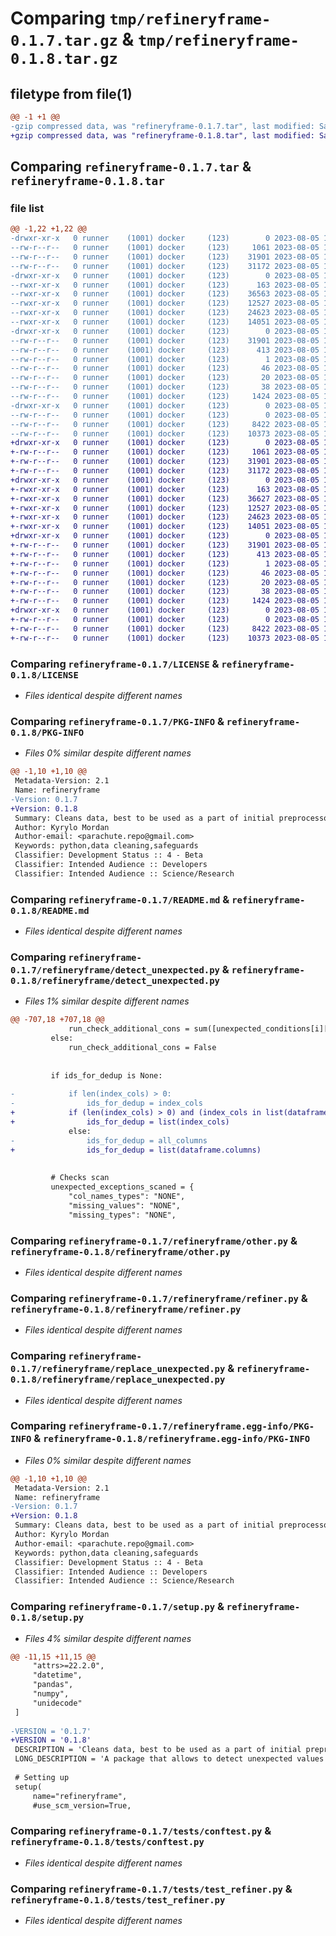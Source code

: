 # Comparing `tmp/refineryframe-0.1.7.tar.gz` & `tmp/refineryframe-0.1.8.tar.gz`

## filetype from file(1)

```diff
@@ -1 +1 @@
-gzip compressed data, was "refineryframe-0.1.7.tar", last modified: Sat Aug  5 13:47:34 2023, max compression
+gzip compressed data, was "refineryframe-0.1.8.tar", last modified: Sat Aug  5 14:04:51 2023, max compression
```

## Comparing `refineryframe-0.1.7.tar` & `refineryframe-0.1.8.tar`

### file list

```diff
@@ -1,22 +1,22 @@
-drwxr-xr-x   0 runner    (1001) docker     (123)        0 2023-08-05 13:47:34.557942 refineryframe-0.1.7/
--rw-r--r--   0 runner    (1001) docker     (123)     1061 2023-08-05 13:47:21.000000 refineryframe-0.1.7/LICENSE
--rw-r--r--   0 runner    (1001) docker     (123)    31901 2023-08-05 13:47:34.557942 refineryframe-0.1.7/PKG-INFO
--rw-r--r--   0 runner    (1001) docker     (123)    31172 2023-08-05 13:47:21.000000 refineryframe-0.1.7/README.md
-drwxr-xr-x   0 runner    (1001) docker     (123)        0 2023-08-05 13:47:34.553942 refineryframe-0.1.7/refineryframe/
--rwxr-xr-x   0 runner    (1001) docker     (123)      163 2023-08-05 13:47:21.000000 refineryframe-0.1.7/refineryframe/__init__.py
--rwxr-xr-x   0 runner    (1001) docker     (123)    36563 2023-08-05 13:47:21.000000 refineryframe-0.1.7/refineryframe/detect_unexpected.py
--rwxr-xr-x   0 runner    (1001) docker     (123)    12527 2023-08-05 13:47:21.000000 refineryframe-0.1.7/refineryframe/other.py
--rwxr-xr-x   0 runner    (1001) docker     (123)    24623 2023-08-05 13:47:21.000000 refineryframe-0.1.7/refineryframe/refiner.py
--rwxr-xr-x   0 runner    (1001) docker     (123)    14051 2023-08-05 13:47:21.000000 refineryframe-0.1.7/refineryframe/replace_unexpected.py
-drwxr-xr-x   0 runner    (1001) docker     (123)        0 2023-08-05 13:47:34.557942 refineryframe-0.1.7/refineryframe.egg-info/
--rw-r--r--   0 runner    (1001) docker     (123)    31901 2023-08-05 13:47:34.000000 refineryframe-0.1.7/refineryframe.egg-info/PKG-INFO
--rw-r--r--   0 runner    (1001) docker     (123)      413 2023-08-05 13:47:34.000000 refineryframe-0.1.7/refineryframe.egg-info/SOURCES.txt
--rw-r--r--   0 runner    (1001) docker     (123)        1 2023-08-05 13:47:34.000000 refineryframe-0.1.7/refineryframe.egg-info/dependency_links.txt
--rw-r--r--   0 runner    (1001) docker     (123)       46 2023-08-05 13:47:34.000000 refineryframe-0.1.7/refineryframe.egg-info/requires.txt
--rw-r--r--   0 runner    (1001) docker     (123)       20 2023-08-05 13:47:34.000000 refineryframe-0.1.7/refineryframe.egg-info/top_level.txt
--rw-r--r--   0 runner    (1001) docker     (123)       38 2023-08-05 13:47:34.557942 refineryframe-0.1.7/setup.cfg
--rw-r--r--   0 runner    (1001) docker     (123)     1424 2023-08-05 13:47:32.000000 refineryframe-0.1.7/setup.py
-drwxr-xr-x   0 runner    (1001) docker     (123)        0 2023-08-05 13:47:34.557942 refineryframe-0.1.7/tests/
--rw-r--r--   0 runner    (1001) docker     (123)        0 2023-08-05 13:47:21.000000 refineryframe-0.1.7/tests/__init__.py
--rw-r--r--   0 runner    (1001) docker     (123)     8422 2023-08-05 13:47:21.000000 refineryframe-0.1.7/tests/conftest.py
--rw-r--r--   0 runner    (1001) docker     (123)    10373 2023-08-05 13:47:21.000000 refineryframe-0.1.7/tests/test_refiner.py
+drwxr-xr-x   0 runner    (1001) docker     (123)        0 2023-08-05 14:04:51.067758 refineryframe-0.1.8/
+-rw-r--r--   0 runner    (1001) docker     (123)     1061 2023-08-05 14:04:38.000000 refineryframe-0.1.8/LICENSE
+-rw-r--r--   0 runner    (1001) docker     (123)    31901 2023-08-05 14:04:51.063758 refineryframe-0.1.8/PKG-INFO
+-rw-r--r--   0 runner    (1001) docker     (123)    31172 2023-08-05 14:04:38.000000 refineryframe-0.1.8/README.md
+drwxr-xr-x   0 runner    (1001) docker     (123)        0 2023-08-05 14:04:51.063758 refineryframe-0.1.8/refineryframe/
+-rwxr-xr-x   0 runner    (1001) docker     (123)      163 2023-08-05 14:04:38.000000 refineryframe-0.1.8/refineryframe/__init__.py
+-rwxr-xr-x   0 runner    (1001) docker     (123)    36627 2023-08-05 14:04:38.000000 refineryframe-0.1.8/refineryframe/detect_unexpected.py
+-rwxr-xr-x   0 runner    (1001) docker     (123)    12527 2023-08-05 14:04:38.000000 refineryframe-0.1.8/refineryframe/other.py
+-rwxr-xr-x   0 runner    (1001) docker     (123)    24623 2023-08-05 14:04:38.000000 refineryframe-0.1.8/refineryframe/refiner.py
+-rwxr-xr-x   0 runner    (1001) docker     (123)    14051 2023-08-05 14:04:38.000000 refineryframe-0.1.8/refineryframe/replace_unexpected.py
+drwxr-xr-x   0 runner    (1001) docker     (123)        0 2023-08-05 14:04:51.063758 refineryframe-0.1.8/refineryframe.egg-info/
+-rw-r--r--   0 runner    (1001) docker     (123)    31901 2023-08-05 14:04:50.000000 refineryframe-0.1.8/refineryframe.egg-info/PKG-INFO
+-rw-r--r--   0 runner    (1001) docker     (123)      413 2023-08-05 14:04:51.000000 refineryframe-0.1.8/refineryframe.egg-info/SOURCES.txt
+-rw-r--r--   0 runner    (1001) docker     (123)        1 2023-08-05 14:04:50.000000 refineryframe-0.1.8/refineryframe.egg-info/dependency_links.txt
+-rw-r--r--   0 runner    (1001) docker     (123)       46 2023-08-05 14:04:50.000000 refineryframe-0.1.8/refineryframe.egg-info/requires.txt
+-rw-r--r--   0 runner    (1001) docker     (123)       20 2023-08-05 14:04:50.000000 refineryframe-0.1.8/refineryframe.egg-info/top_level.txt
+-rw-r--r--   0 runner    (1001) docker     (123)       38 2023-08-05 14:04:51.067758 refineryframe-0.1.8/setup.cfg
+-rw-r--r--   0 runner    (1001) docker     (123)     1424 2023-08-05 14:04:50.000000 refineryframe-0.1.8/setup.py
+drwxr-xr-x   0 runner    (1001) docker     (123)        0 2023-08-05 14:04:51.063758 refineryframe-0.1.8/tests/
+-rw-r--r--   0 runner    (1001) docker     (123)        0 2023-08-05 14:04:38.000000 refineryframe-0.1.8/tests/__init__.py
+-rw-r--r--   0 runner    (1001) docker     (123)     8422 2023-08-05 14:04:38.000000 refineryframe-0.1.8/tests/conftest.py
+-rw-r--r--   0 runner    (1001) docker     (123)    10373 2023-08-05 14:04:38.000000 refineryframe-0.1.8/tests/test_refiner.py
```

### Comparing `refineryframe-0.1.7/LICENSE` & `refineryframe-0.1.8/LICENSE`

 * *Files identical despite different names*

### Comparing `refineryframe-0.1.7/PKG-INFO` & `refineryframe-0.1.8/PKG-INFO`

 * *Files 0% similar despite different names*

```diff
@@ -1,10 +1,10 @@
 Metadata-Version: 2.1
 Name: refineryframe
-Version: 0.1.7
+Version: 0.1.8
 Summary: Cleans data, best to be used as a part of initial preprocessor
 Author: Kyrylo Mordan
 Author-email: <parachute.repo@gmail.com>
 Keywords: python,data cleaning,safeguards
 Classifier: Development Status :: 4 - Beta
 Classifier: Intended Audience :: Developers
 Classifier: Intended Audience :: Science/Research
```

### Comparing `refineryframe-0.1.7/README.md` & `refineryframe-0.1.8/README.md`

 * *Files identical despite different names*

### Comparing `refineryframe-0.1.7/refineryframe/detect_unexpected.py` & `refineryframe-0.1.8/refineryframe/detect_unexpected.py`

 * *Files 1% similar despite different names*

```diff
@@ -707,18 +707,18 @@
             run_check_additional_cons = sum([unexpected_conditions[i]['warning'] for i in unexpected_conditions]) > 0
         else:
             run_check_additional_cons = False
 
 
         if ids_for_dedup is None:
 
-            if len(index_cols) > 0:
-                ids_for_dedup = index_cols
+            if (len(index_cols) > 0) and (index_cols in list(dataframe.columns)):
+                ids_for_dedup = list(index_cols)
             else:
-                ids_for_dedup = all_columns
+                ids_for_dedup = list(dataframe.columns)
 
 
         # Checks scan
         unexpected_exceptions_scaned = {
             "col_names_types": "NONE",
             "missing_values": "NONE",
             "missing_types": "NONE",
```

### Comparing `refineryframe-0.1.7/refineryframe/other.py` & `refineryframe-0.1.8/refineryframe/other.py`

 * *Files identical despite different names*

### Comparing `refineryframe-0.1.7/refineryframe/refiner.py` & `refineryframe-0.1.8/refineryframe/refiner.py`

 * *Files identical despite different names*

### Comparing `refineryframe-0.1.7/refineryframe/replace_unexpected.py` & `refineryframe-0.1.8/refineryframe/replace_unexpected.py`

 * *Files identical despite different names*

### Comparing `refineryframe-0.1.7/refineryframe.egg-info/PKG-INFO` & `refineryframe-0.1.8/refineryframe.egg-info/PKG-INFO`

 * *Files 0% similar despite different names*

```diff
@@ -1,10 +1,10 @@
 Metadata-Version: 2.1
 Name: refineryframe
-Version: 0.1.7
+Version: 0.1.8
 Summary: Cleans data, best to be used as a part of initial preprocessor
 Author: Kyrylo Mordan
 Author-email: <parachute.repo@gmail.com>
 Keywords: python,data cleaning,safeguards
 Classifier: Development Status :: 4 - Beta
 Classifier: Intended Audience :: Developers
 Classifier: Intended Audience :: Science/Research
```

### Comparing `refineryframe-0.1.7/setup.py` & `refineryframe-0.1.8/setup.py`

 * *Files 4% similar despite different names*

```diff
@@ -11,15 +11,15 @@
     "attrs>=22.2.0",
     "datetime",
     "pandas",
     "numpy",
     "unidecode"
 ]
 
-VERSION = '0.1.7'
+VERSION = '0.1.8'
 DESCRIPTION = 'Cleans data, best to be used as a part of initial preprocessor'
 LONG_DESCRIPTION = 'A package that allows to detect unexpected values in data and clean them according to set of predefined rules'
 
 # Setting up
 setup(
     name="refineryframe",
     #use_scm_version=True,
```

### Comparing `refineryframe-0.1.7/tests/conftest.py` & `refineryframe-0.1.8/tests/conftest.py`

 * *Files identical despite different names*

### Comparing `refineryframe-0.1.7/tests/test_refiner.py` & `refineryframe-0.1.8/tests/test_refiner.py`

 * *Files identical despite different names*


